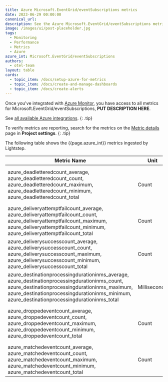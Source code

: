 ```yaml
---
title: Azure Microsoft.EventGrid/eventSubscriptions metrics
date: 2023-06-29 00:00:00
canonical_url:
description: See the Azure Microsoft.EventGrid/eventSubscriptions metrics ingested by Lightstep Observability
image: /images/ui/post-placeholder.jpg
tags:
  - Monitoring
  - Performance
  - Metrics
  - Azure
azure_int: Microsoft.EventGrid/eventSubscriptions
authors:
  - otel-team
layout: table
cards:
  - topic_item: /docs/setup-azure-for-metrics
  - topic_item: /docs/create-and-manage-dashboards
  - topic_item: /docs/create-alerts
---
```

Once you've integrated with [Azure Monitor](/docs/setup-azure-for-metrics), you have access to all metrics for Microsoft.EventGrid/eventSubscriptions, **PUT DESCRIPTION HERE**. 

See [all available Azure integrations](/docs/azure-metrics).
{: .tip}

To verify metrics are reporting, search for the metrics on the [Metric details](/docs/manage-metric-details) page in **Project settings**.
{: .tip}

The following table shows the {{page.azure_int}} metrics ingested by Lightstep.
<table class="table-aws">
<colgroup><col span="1" style="width: 35%;" /><col span="1" style="width: 15%;" /><col span="1" style="width: 35%;" /></colgroup>
  <thead>
    <th>Metric Name</th>
    <th>Unit</th>
    <th>Description</th>
  </thead>
  <tr>
    <td>azure_deadletteredcount_average, azure_deadletteredcount_count, azure_deadletteredcount_maximum, azure_deadletteredcount_minimum, azure_deadletteredcount_total</td>
    <td>Count</td>
    <td>Total dead lettered events matching to this event subscription</td>
  </tr>
  <tr>
    <td>azure_deliveryattemptfailcount_average, azure_deliveryattemptfailcount_count, azure_deliveryattemptfailcount_maximum, azure_deliveryattemptfailcount_minimum, azure_deliveryattemptfailcount_total</td>
    <td>Count</td>
    <td>Total events failed to deliver to this event subscription</td>
  </tr>
  <tr>
    <td>azure_deliverysuccesscount_average, azure_deliverysuccesscount_count, azure_deliverysuccesscount_maximum, azure_deliverysuccesscount_minimum, azure_deliverysuccesscount_total</td>
    <td>Count</td>
    <td>Total events delivered to this event subscription</td>
  </tr>
  <tr>
    <td>azure_destinationprocessingdurationinms_average, azure_destinationprocessingdurationinms_count, azure_destinationprocessingdurationinms_maximum, azure_destinationprocessingdurationinms_minimum, azure_destinationprocessingdurationinms_total</td>
    <td>Milliseconds</td>
    <td>Destination processing duration in milliseconds</td>
  </tr>
  <tr>
    <td>azure_droppedeventcount_average, azure_droppedeventcount_count, azure_droppedeventcount_maximum, azure_droppedeventcount_minimum, azure_droppedeventcount_total</td>
    <td>Count</td>
    <td>Total dropped events matching to this event subscription</td>
  </tr>
  <tr>
    <td>azure_matchedeventcount_average, azure_matchedeventcount_count, azure_matchedeventcount_maximum, azure_matchedeventcount_minimum, azure_matchedeventcount_total</td>
    <td>Count</td>
    <td>Total events matched to this event subscription</td>
  </tr>
</table>
